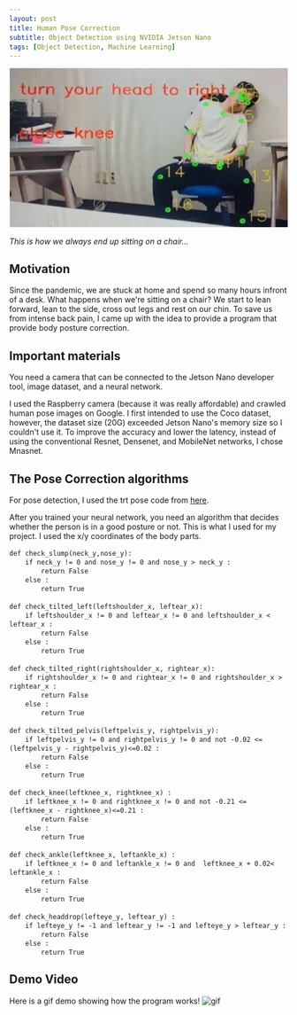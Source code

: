 ```yaml
---
layout: post
title: Human Pose Correction
subtitle: Object Detection using NVIDIA Jetson Nano
tags: [Object Detection, Machine Learning]
---
```


![Photo](/assets/img/pc1.png)

*This is how we always end up sitting on a chair...*

## Motivation 

Since the pandemic, we are stuck at home and spend so many hours infront of a desk. What happens when we're sitting on a chair? We start to lean forward, lean to the side, cross out legs and rest on our chin. To save us from intense back pain, I came up with the idea to provide a program that provide body posture correction. 

## Important materials

You need a camera that can be connected to the Jetson Nano developer tool, image dataset, and a neural network.

I used the Raspberry camera (because it was really affordable) and crawled human pose images on Google. I first intended to use the Coco dataset, however, the dataset size (20G) exceeded Jetson Nano's memory size so I couldn't use it.
To improve the accuracy and lower the latency, instead of using the conventional Resnet, Densenet, and MobileNet networks, I chose Mnasnet.

## The Pose Correction algorithms

For pose detection, I used the trt pose code from [here](https://github.com/NVIDIA-AI-IOT/trt_pose).

After you trained your neural network, you need an algorithm that decides whether the person is in a good posture or not.
This is what I used for my project. I used the x/y coordinates of the body parts.

~~~
def check_slump(neck_y,nose_y):
    if neck_y != 0 and nose_y != 0 and nose_y > neck_y :
        return False
    else :
        return True

def check_tilted_left(leftshoulder_x, leftear_x):
    if leftshoulder_x != 0 and leftear_x != 0 and leftshoulder_x < leftear_x :
        return False
    else :
        return True

def check_tilted_right(rightshoulder_x, rightear_x):
    if rightshoulder_x != 0 and rightear_x != 0 and rightshoulder_x > rightear_x :
        return False
    else :
        return True

def check_tilted_pelvis(leftpelvis_y, rightpelvis_y):
    if leftpelvis_y != 0 and rightpelvis_y != 0 and not -0.02 <=(leftpelvis_y - rightpelvis_y)<=0.02 : 
        return False
    else :
        return True

def check_knee(leftknee_x, rightknee_x) :
    if leftknee_x != 0 and rightknee_x != 0 and not -0.21 <= (leftknee_x - rightknee_x)<=0.21 :
        return False
    else :
        return True

def check_ankle(leftknee_x, leftankle_x) :
    if leftknee_x != 0 and leftankle_x != 0 and  leftknee_x + 0.02< leftankle_x :
        return False
    else :
        return True

def check_headdrop(lefteye_y, leftear_y) :
    if lefteye_y != -1 and leftear_y != -1 and lefteye_y > leftear_y :
        return False
    else :
        return True
~~~

## Demo Video

Here is a gif demo showing how the program works!
![gif](/assets/img/pc_SparkVideo.gif)





